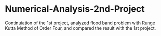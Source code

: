 # Numerical-Analysis-2nd-Project
Continuiation of the 1st project, analyzed flood band problem with Runge Kutta Method of Order Four, and compared the result with the 1st project.
